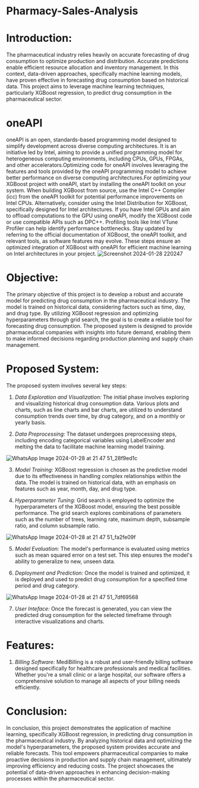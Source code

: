 # Pharmacy-Sales-Analysis
# Introduction:
The pharmaceutical industry relies heavily on accurate forecasting of drug consumption to optimize production and distribution. Accurate predictions enable efficient resource allocation and inventory management. In this context, data-driven approaches, specifically machine learning models, have proven effective in forecasting drug consumption based on historical data. This project aims to leverage machine learning techniques, particularly XGBoost regression, to predict drug consumption in the pharmaceutical sector.

# oneAPI
   oneAPI is an open, standards-based programming model designed to simplify development across diverse computing architectures. It is an initiative led by Intel, aiming to provide a unified programming model for heterogeneous computing environments, including CPUs, GPUs, FPGAs, and other accelerators.Optimizing code for oneAPI involves leveraging the features and tools provided by the oneAPI programming model to achieve better performance on diverse computing architectures.For optimizing your XGBoost project with oneAPI, start by installing the oneAPI toolkit on your system. When building XGBoost from source, use the Intel C++ Compiler (icc) from the oneAPI toolkit for potential performance improvements on Intel CPUs. Alternatively, consider using the Intel Distribution for XGBoost, specifically designed for Intel architectures. If you have Intel GPUs and aim to offload computations to the GPU using oneAPI, modify the XGBoost code or use compatible APIs such as DPC++. Profiling tools like Intel VTune Profiler can help identify performance bottlenecks. Stay updated by referring to the official documentation of XGBoost, the oneAPI toolkit, and relevant tools, as software features may evolve. These steps ensure an optimized integration of XGBoost with oneAPI for efficient machine learning on Intel architectures in your project.
![Screenshot 2024-01-28 220247](https://github.com/Nithish-Kanagaraj/Pharmacy-Sales-Analysis/assets/143336408/337f673c-37bd-4dbe-9cc1-c95c40acc178)


# Objective:
The primary objective of this project is to develop a robust and accurate model for predicting drug consumption in the pharmaceutical industry. The model is trained on historical data, considering factors such as time, day, and drug type. By utilizing XGBoost regression and optimizing hyperparameters through grid search, the goal is to create a reliable tool for forecasting drug consumption. The proposed system is designed to provide pharmaceutical companies with insights into future demand, enabling them to make informed decisions regarding production planning and supply chain management.

# Proposed System:
The proposed system involves several key steps:

1. *Data Exploration and Visualization:* The initial phase involves exploring and visualizing historical drug consumption data. Various plots and charts, such as line charts and bar charts, are utilized to understand consumption trends over time, by drug category, and on a monthly or yearly basis.

2. *Data Preprocessing:* The dataset undergoes preprocessing steps, including encoding categorical variables using LabelEncoder and melting the data to facilitate machine learning model training.

![WhatsApp Image 2024-01-28 at 21 47 51_28f9ed1c](https://github.com/Nithish-Kanagaraj/Pharmacy-Sales-Analysis/assets/143336408/952d0239-3eca-4f8d-9497-d2b08622d96d)


3. *Model Training:* XGBoost regression is chosen as the predictive model due to its effectiveness in handling complex relationships within the data. The model is trained on historical data, with an emphasis on features such as year, month, day, and drug type.

4. *Hyperparameter Tuning:* Grid search is employed to optimize the hyperparameters of the XGBoost model, ensuring the best possible performance. The grid search explores combinations of parameters such as the number of trees, learning rate, maximum depth, subsample ratio, and column subsample ratio.

![WhatsApp Image 2024-01-28 at 21 47 51_fa2fe09f](https://github.com/Nithish-Kanagaraj/Pharmacy-Sales-Analysis/assets/143336408/faf2ad2d-bc3b-4ac9-8616-625bf40b46db)


5. *Model Evaluation:* The model's performance is evaluated using metrics such as mean squared error on a test set. This step ensures the model's ability to generalize to new, unseen data.

6. *Deployment and Prediction:* Once the model is trained and optimized, it is deployed and used to predict drug consumption for a specified time period and drug category.

![WhatsApp Image 2024-01-28 at 21 47 51_7df69568](https://github.com/Nithish-Kanagaraj/Pharmacy-Sales-Analysis/assets/143336408/3e45a320-c43f-43da-9a1f-7e2e070ff4b6)

7. *User Inteface:* Once the forecast is generated, you can view the predicted drug consumption for the selected timeframe through interactive visualizations and charts.
# Features:

1. *Billing Software:* MediBilling is a robust and user-friendly billing software designed specifically for healthcare professionals and medical facilities. Whether you're a small clinic or a large hospital, our software offers a comprehensive solution to manage all aspects of your billing needs efficiently.
   
# Conclusion:
In conclusion, this project demonstrates the application of machine learning, specifically XGBoost regression, in predicting drug consumption in the pharmaceutical industry. By analyzing historical data and optimizing the model's hyperparameters, the proposed system provides accurate and reliable forecasts. This tool empowers pharmaceutical companies to make proactive decisions in production and supply chain management, ultimately improving efficiency and reducing costs. The project showcases the potential of data-driven approaches in enhancing decision-making processes within the pharmaceutical sector.
